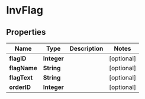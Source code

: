 
# InvFlag

## Properties
Name | Type | Description | Notes
------------ | ------------- | ------------- | -------------
**flagID** | **Integer** |  |  [optional]
**flagName** | **String** |  |  [optional]
**flagText** | **String** |  |  [optional]
**orderID** | **Integer** |  |  [optional]




